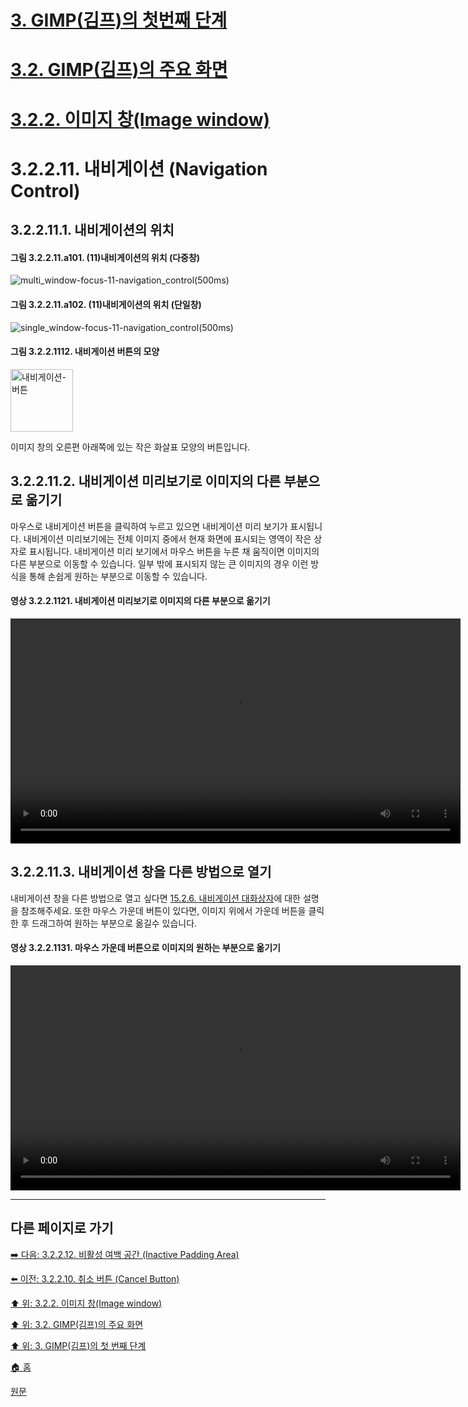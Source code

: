 # [3. GIMP(김프)의 첫번째 단계](./03-00-first-step-with-gimp.md)
# [3.2. GIMP(김프)의 주요 화면](./03-02-00-main-window.md)
# [3.2.2. 이미지 창(Image window)](./03-02-02-image-window.md)
# 3.2.2.11. 내비게이션 (Navigation Control)
## 3.2.2.11.1. 내비게이션의 위치

#### 그림 3.2.2.11.a101. (11)내비게이션의 위치 (다중창)
![multi_window-focus-11-navigation_control(500ms)](https://github.com/wonder13662/gimp/assets/15767104/37e9e158-345d-44ac-9d69-9ec0cd38e6f0)

#### 그림 3.2.2.11.a102. (11)내비게이션의 위치 (단일창)
![single_window-focus-11-navigation_control(500ms)](https://github.com/wonder13662/gimp/assets/15767104/935fc9e0-5267-4994-98fa-873daedc9463)

#### 그림 3.2.2.1112. 내비게이션 버튼의 모양
<img width="100" alt="내비게이션-버튼" environment="MacOS:Sonoma 14.2.1 GIMP 2.10.36" src="https://github.com/wonder13662/gimp/assets/15767104/6c9cd4a7-8fd1-4d6c-8f0e-6db56f821508">

이미지 창의 오른편 아래쪽에 있는 작은 화살표 모양의 버튼입니다.

## 3.2.2.11.2. 내비게이션 미리보기로 이미지의 다른 부분으로 옮기기
마우스로 내비게이션 버튼을 클릭하여 누르고 있으면 내비게이션 미리 보기가 표시됩니다. 내비게이션 미리보기에는 전체 이미지 중에서 현재 화면에 표시되는 영역이 작은 상자로 표시됩니다. 내비게이션 미리 보기에서 마우스 버튼을 누른 채 움직이면 이미지의 다른 부분으로 이동할 수 있습니다. 일부 밖에 표시되지 않는 큰 이미지의 경우 이런 방식을 통해 손쉽게 원하는 부분으로 이동할 수 있습니다.

#### 영상 3.2.2.1121. 내비게이션 미리보기로 이미지의 다른 부분으로 옮기기
<video controls="controls" width="720" environment="MacOS:Sonoma 14.2.1 GIMP 2.10.36" src="https://github.com/wonder13662/gimp/assets/15767104/b3082a40-da2a-4105-9f6b-8f0657354098"></video>

## 3.2.2.11.3. 내비게이션 창을 다른 방법으로 열기
내비게이션 창을 다른 방법으로 열고 싶다면 [15.2.6. 내비게이션 대화상자](./15-02-06-navigation-dialog.md)에 대한 설명을 참조해주세요. 또한 마우스 가운데 버튼이 있다면, 이미지 위에서 가운데 버튼을 클릭한 후 드래그하여 원하는 부분으로 옮길수 있습니다.

#### 영상 3.2.2.1131. 마우스 가운데 버튼으로 이미지의 원하는 부분으로 옮기기
<video controls="controls" width="720" environment="MacOS:Sonoma 14.2.1 GIMP 2.10.36" src="https://github.com/wonder13662/gimp/assets/15767104/1b8b315c-e71d-4414-926e-6daef83183ed"></video>

***

## 다른 페이지로 가기
[➡️ 다음: 3.2.2.12. 비활성 여백 공간 (Inactive Padding Area)](./03-02-02-image-windowx-12-inactive-padding-area.md)

[⬅️ 이전: 3.2.2.10. 취소 버튼 (Cancel Button)](./03-02-02-image-windowx-10-cancel-button.md)

[⬆️ 위: 3.2.2. 이미지 창(Image window)](./03-02-02-image-window.md)

[⬆️ 위: 3.2. GIMP(김프)의 주요 화면](./03-02-00-main-window.md)

[⬆️ 위: 3. GIMP(김프)의 첫 번째 단계](./03-00-first-step-with-gimp.md)

[🏠 홈](./00-home.md)

[원문](https://docs.gimp.org/2.10/ko/gimp-image-window.html)
